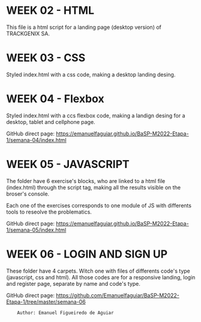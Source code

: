 # WEEK 02 - HTML
This file is a html script for a landing page (desktop version) of TRACKGENIX SA.

# WEEK 03 - CSS
Styled index.html with a css code, making a desktop landing desing.

# WEEK 04 - Flexbox
Styled index.html with a ccs flexbox code, making a landign desing for a desktop, tablet and cellphone page.

GitHub direct page: https://emanuelfaguiar.github.io/BaSP-M2022-Etapa-1/semana-04/index.html

# WEEK 05 - JAVASCRIPT
The folder have 6 exercise's blocks, who are linked to a html file (index.html) through the script tag, making all the results visible on the broser's console.

Each one of the exercises corresponds to one module of JS with differents tools to reseolve the problematics.

GitHub direct page: https://emanuelfaguiar.github.io/BaSP-M2022-Etapa-1/semana-05/index.html

# WEEK 06 - LOGIN AND SIGN UP
These folder have 4 carpets. Witch one with files of differents code's type (javascript, css and html).
All those codes are for a responsive landing, login and register page, separate by name and code's type.

GitHub direct page: https://github.com/Emanuelfaguiar/BaSP-M2022-Etapa-1/tree/master/semana-06

```
    Author: Emanuel Figueiredo de Aguiar
```